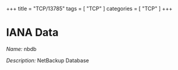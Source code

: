 +++
title = "TCP/13785"
tags = [ "TCP" ]
categories = [ "TCP" ]
+++

# IANA Data

_Name:_ nbdb

_Description:_ NetBackup Database

